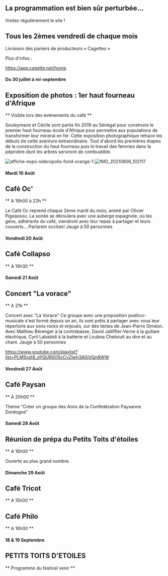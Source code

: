 

<!-- Exemple:

#### mardi 10 mars
## Café Oc.
** A partir de 18h30 **  
Où l'on partage <del>un bon repas à 8 €</del> tout en bavardant en occitan...   
__En auberge espagnole ! ! !__  
Chasdun pòrta son minjat e n'um boira tot aquò. Chacun apporte son repas et on mélange le tout. 
 [>>>> SOYEZ BENEVOLE,CLIQUEZ ICI<<<](http://www.date.marsnet.org/zqqlm9esy2sd2tfo)

fin exemple -->


## La programmation est bien sûr perturbée...
Visitez régulièrement le site !


## Tous les 2èmes vendredi de chaque mois
Livraison des paniers de producteurs « Cagettes »

Plus d'infos :

https://app.cagette.net/home

#### Du 30 juillet à mi-septembre

## Exposition de photos : 1er haut fourneau d'Afrique
** Visible lors des événements du café **

Souleymane et Cécile sont partis fin 2019 au Sénégal pour construire le premier haut fourneau école d'Afrique pour permettre aux populations de transformer leur minerai en fer. Cette exposition photographique retrace les débuts de cette aventure extraordinaire. Tout d'abord les premières étapes de la construction du haut fourneau puis le travail des femmes dans la pépinière dont les arbres serviront de combustible. 

![affiche-expo-sideropolis-fond-orange-1](https://user-images.githubusercontent.com/77194514/128900591-c5c70fa0-702f-48e0-8c55-ca05474da49c.jpg)
![IMG_20210806_102117](https://user-images.githubusercontent.com/77194514/128900620-bc80a634-b429-48a0-9c7f-dc34378ef4b5.jpg)



#### Mardi 10 Août

## Café Oc'
** A 19h00 à 22h **

Le Café Oc reprend chaque 2ème mardi du mois,
animé par Olivier Pigeassou. La soirée se déroulera avec une auberge espagnole, où les gens, adhérents du café, viendront avec leur repas à partager et leurs couverts....Parlarem occitan!
Jauge à 50 personnes

#### Vendredi 20 Août

## Café Collapso
** A 19h30 **

#### Samedi 21 Août

## Concert "La vorace"
** A 21h **

Concert avec "La Vorace"
Ce groupe avec une proposition poético-musicale s'est formé depuis un an, ils sont prêts à partager avec vous leur répertoire aux sons rocks et enjoués, sur des textes de Jean-Pierre Siméon. 
Avec Mathieu Bérenger à la contrebasse,
David Jalliffier-Verne à la guitare électrique,
Cyril Lababidi à la batterie
et Loubna Chebouti au dire et au chant.
Jauge à 50 personnes

  https://www.youtube.com/playlist?list=PLMSxzt8_eYQUR0O5cCvZlwh3AGiVQn8WW
  
#### Vendredi 27 Août  
## Café Paysan
** A 20h00 **
  
Thème "Créer un groupe des Amis de la Confédération Paysanne Dordogne"   


#### Samedi 28 Août

## Réunion de prépa du Petits Toits d'étoiles
** A 16h00 **
  
Ouverte au plus grand nombre.

#### Dimanche 29 Août

## Café Tricot
** A 15h00 **

## Café Philo
** A 16h00 **
  

#### 18 & 19 Septembre

## PETITS TOITS D'ETOILES
** Programme du festival venir **





